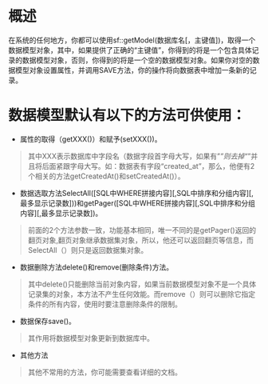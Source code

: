 # 概述 #

在系统的任何地方，你都可以使用sf::getModel(数据库名[，主键值])，取得一个数据模型对象，其中，如果提供了正确的“主键值”，你得到的将是一个包含具体记录的数据模型对象，否则，你得到的将是一个空的数据模型对象。如果你对空的数据模型对象设置属性，并调用SAVE方法，你的操作将向数据表中增加一条新的记录。

# 数据模型默认有以下的方法可供使用： #

  * 属性的取得（getXXX()）和赋予(setXXX())。
> 其中XXX表示数据库中字段名（数据字段首字母大写，如果有”_”则去掉“_”并且将后面紧跟字母大写。如：数据表有字段“created\_at”，那么，他便有2个相关的方法getCreatedAt()和setCreatedAt()）。
  * 数据选取方法SelectAll([SQL中WHERE拼接内容][,SQL中排序和分组内容][,最多显示记录数]))和getPager([SQL中WHERE拼接内容][,SQL中排序和分组内容][,最多显示记录数])。
> 前面的2个方法参数一致，功能基本相同，唯一不同的是getPager()返回的翻页对象,翻页对象继承数据集对象，所以，他还可以返回翻页等信息，而SelectAll（）则只是返回数据集对象。
  * 数据删除方法delete()和remove(删除条件)方法。
> 其中delete()只能删除当前对象内容，如果当前数据模型对象不是一个具体记录集的对象，本方法不产生任何效能。而remove（）则可以删除它指定条件的所有内容，使用时要注意删除条件的限制。
  * 数据保存save()。
> 其作用将数据模型对象更新到数据库中。
  * 其他方法
> 其他不常用的方法，你可能需要查看详细的文档。